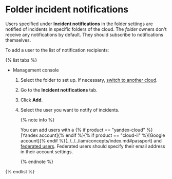 # Folder incident notifications

Users specified under **Incident notifications** in the folder settings are notified of incidents in specific folders of the cloud. The _folder_ owners don't receive any notifications by default. They should subscribe to notifications themselves.

To add a user to the list of notification recipients:

{% list tabs %}

- Management console

  1. Select the folder to set up. If necessary, [switch to another cloud](../cloud/switch-cloud.md).

  1. Go to the **Incident notifications** tab.

  1. Click **Add**.

  1. Select the user you want to notify of incidents.

     {% note info %}

     You can add users with a {% if product == "yandex-cloud" %}[Yandex account]{% endif %}{% if product == "cloud-il" %}[Google account]{% endif %}(../../../iam/concepts/index.md#passport) and [federated users](../../../iam/concepts/index.md#saml-federation). Federated users should specify their email address in their account settings.

     {% endnote %}

{% endlist %}

